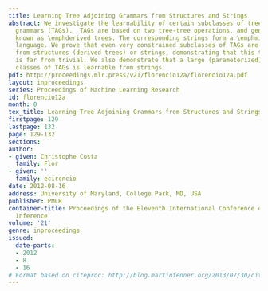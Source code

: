 ```yaml
---
title: Learning Tree Adjoining Grammars from Structures and Strings
abstract: We investigate the learnability of certain subclasses of tree adjoining
  grammars (TAGs).  TAGs are based on two tree-tree operations, and generate structures
  known as \emphderived trees. The corresponding strings form a \emphmildly context-sensitive
  language. We prove that even very constrained subclasses of TAGs are not learnable
  from structures (derived trees) or strings, demonstrating that this type of problem
  is far from trivial. We also demonstrate that a large (parameterized) family of
  classes of TAGs is learnable from strings.
pdf: http://proceedings.mlr.press/v21/florencio12a/florencio12a.pdf
layout: inproceedings
series: Proceedings of Machine Learning Research
id: florencio12a
month: 0
tex_title: Learning Tree Adjoining Grammars from Structures and Strings
firstpage: 129
lastpage: 132
page: 129-132
sections: 
author:
- given: Christophe Costa
  family: Flor
- given: ''
  family: ecircncio
date: 2012-08-16
address: University of Maryland, College Park, MD, USA
publisher: PMLR
container-title: Proceedings of the Eleventh International Conference on Grammatical
  Inference
volume: '21'
genre: inproceedings
issued:
  date-parts:
  - 2012
  - 8
  - 16
# Format based on citeproc: http://blog.martinfenner.org/2013/07/30/citeproc-yaml-for-bibliographies/
---
```

